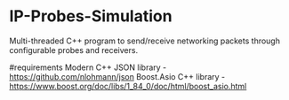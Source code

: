 # IP-Probes-Simulation
Multi-threaded C++ program to send/receive networking packets through configurable probes and receivers.

#requirements
Modern C++ JSON library - https://github.com/nlohmann/json
Boost.Asio C++ library - https://www.boost.org/doc/libs/1_84_0/doc/html/boost_asio.html
